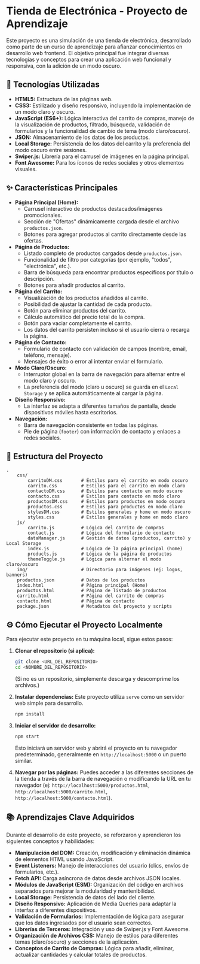 # Tienda de Electrónica - Proyecto de Aprendizaje

Este proyecto es una simulación de una tienda de electrónica, desarrollado como parte de un curso de aprendizaje para afianzar conocimientos en desarrollo web frontend. El objetivo principal fue integrar diversas tecnologías y conceptos para crear una aplicación web funcional y responsiva, con la adición de un modo oscuro.

## 🚀 Tecnologías Utilizadas

* **HTML5:** Estructura de las páginas web.
* **CSS3:** Estilizado y diseño responsivo, incluyendo la implementación de un modo claro y oscuro.
* **JavaScript (ES6+):** Lógica interactiva del carrito de compras, manejo de la visualización de productos, filtrado, búsqueda, validación de formularios y la funcionalidad de cambio de tema (modo claro/oscuro).
* **JSON:** Almacenamiento de los datos de los productos.
* **Local Storage:** Persistencia de los datos del carrito y la preferencia del modo oscuro entre sesiones.
* **Swiper.js:** Librería para el carrusel de imágenes en la página principal.
* **Font Awesome:** Para los íconos de redes sociales y otros elementos visuales.

## ✨ Características Principales

* **Página Principal (Home):**
    * Carrusel interactivo de productos destacados/imágenes promocionales.
    * Sección de "Ofertas" dinámicamente cargada desde el archivo `productos.json`.
    * Botones para agregar productos al carrito directamente desde las ofertas.
* **Página de Productos:**
    * Listado completo de productos cargados desde `productos.json`.
    * Funcionalidad de filtro por categorías (por ejemplo, "todos", "electrónica", etc.).
    * Barra de búsqueda para encontrar productos específicos por título o descripción.
    * Botones para añadir productos al carrito.
* **Página del Carrito:**
    * Visualización de los productos añadidos al carrito.
    * Posibilidad de ajustar la cantidad de cada producto.
    * Botón para eliminar productos del carrito.
    * Cálculo automático del precio total de la compra.
    * Botón para vaciar completamente el carrito.
    * Los datos del carrito persisten incluso si el usuario cierra o recarga la página.
* **Página de Contacto:**
    * Formulario de contacto con validación de campos (nombre, email, teléfono, mensaje).
    * Mensajes de éxito o error al intentar enviar el formulario.
* **Modo Claro/Oscuro:**
    * Interruptor global en la barra de navegación para alternar entre el modo claro y oscuro.
    * La preferencia del modo (claro u oscuro) se guarda en el `Local Storage` y se aplica automáticamente al cargar la página.
* **Diseño Responsivo:**
    * La interfaz se adapta a diferentes tamaños de pantalla, desde dispositivos móviles hasta escritorios.
* **Navegación:**
    * Barra de navegación consistente en todas las páginas.
    * Pie de página (`footer`) con información de contacto y enlaces a redes sociales.

## 📁 Estructura del Proyecto
``````
.
    css/
        carritoDM.css       # Estilos para el carrito en modo oscuro
        carrito.css         # Estilos para el carrito en modo claro
        contactoDM.css      # Estilos para contacto en modo oscuro
        contacto.css        # Estilos para contacto en modo claro
        productosDM.css     # Estilos para productos en modo oscuro
        productos.css       # Estilos para productos en modo claro
        stylesDM.css        # Estilos generales y home en modo oscuro
        styles.css          # Estilos generales y home en modo claro
    js/
        carrito.js          # Lógica del carrito de compras
        contact.js          # Lógica del formulario de contacto
        dataManager.js      # Gestión de datos (productos, carrito) y Local Storage
        index.js            # Lógica de la página principal (home)
        products.js         # Lógica de la página de productos
        themeToggle.js      # Lógica para alternar el modo claro/oscuro
    img/                    # Directorio para imágenes (ej: logos, banners)
    productos.json          # Datos de los productos
    index.html              # Página principal (Home)
    productos.html          # Página de listado de productos
    carrito.html            # Página del carrito de compras
    contacto.html           # Página de contacto
    package.json            # Metadatos del proyecto y scripts
``````

## ⚙️ Cómo Ejecutar el Proyecto Localmente

Para ejecutar este proyecto en tu máquina local, sigue estos pasos:

1.  **Clonar el repositorio (si aplica):**
    ```bash
    git clone <URL_DEL_REPOSITORIO>
    cd <NOMBRE_DEL_REPOSITORIO>
    ```
    (Si no es un repositorio, simplemente descarga y descomprime los archivos.)

2.  **Instalar dependencias:**
    Este proyecto utiliza `serve` como un servidor web simple para desarrollo.
    ```bash
    npm install
    ```

3.  **Iniciar el servidor de desarrollo:**
    ```bash
    npm start
    ```
    Esto iniciará un servidor web y abrirá el proyecto en tu navegador predeterminado, generalmente en `http://localhost:5000` o un puerto similar.

4.  **Navegar por las páginas:**
    Puedes acceder a las diferentes secciones de la tienda a través de la barra de navegación o modificando la URL en tu navegador (ej: `http://localhost:5000/productos.html`, `http://localhost:5000/carrito.html`, `http://localhost:5000/contacto.html`).

## 📚 Aprendizajes Clave Adquiridos

Durante el desarrollo de este proyecto, se reforzaron y aprendieron los siguientes conceptos y habilidades:

* **Manipulación del DOM:** Creación, modificación y eliminación dinámica de elementos HTML usando JavaScript.
* **Event Listeners:** Manejo de interacciones del usuario (clics, envíos de formularios, etc.).
* **Fetch API:** Carga asíncrona de datos desde archivos JSON locales.
* **Módulos de JavaScript (ESM):** Organización del código en archivos separados para mejorar la modularidad y mantenibilidad.
* **Local Storage:** Persistencia de datos del lado del cliente.
* **Diseño Responsivo:** Aplicación de Media Queries para adaptar la interfaz a diferentes dispositivos.
* **Validación de Formularios:** Implementación de lógica para asegurar que los datos ingresados por el usuario sean correctos.
* **Librerías de Terceros:** Integración y uso de Swiper.js y Font Awesome.
* **Organización de Archivos CSS:** Manejo de estilos para diferentes temas (claro/oscuro) y secciones de la aplicación.
* **Conceptos de Carrito de Compras:** Lógica para añadir, eliminar, actualizar cantidades y calcular totales de productos.